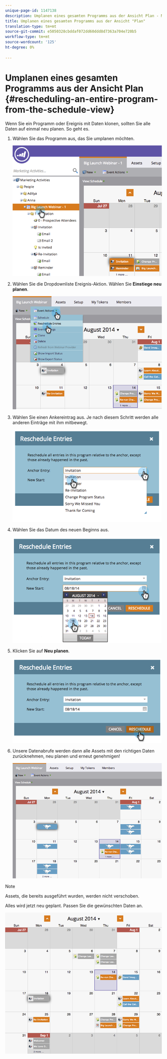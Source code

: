 ```yaml
---
unique-page-id: 1147138
description: Umplanen eines gesamten Programms aus der Ansicht Plan - Marketing-Dokumente - Produktdokumentation
title: Umplanen eines gesamten Programms aus der Ansicht "Plan"
translation-type: tm+mt
source-git-commit: e5050328cbddaf072dd60ddd8d7363a704e720b5
workflow-type: tm+mt
source-wordcount: '125'
ht-degree: 0%

---
```



# Umplanen eines gesamten Programms aus der Ansicht Plan {#rescheduling-an-entire-program-from-the-schedule-view}

Wenn Sie ein Programm oder Ereignis mit Daten klonen, sollten Sie alle Daten auf einmal neu planen. So geht es.

1. Wählen Sie das Programm aus, das Sie umplanen möchten.

   ![](assets/image2014-9-23-15-3a15-3a18.png)

1. Wählen Sie die Dropdownliste Ereignis-Aktion. Wählen Sie **Einstiege neu planen**.

   ![](assets/image2014-9-23-15-3a15-3a53.png)

1. Wählen Sie einen Ankereintrag aus. Je nach diesem Schritt werden alle anderen Einträge mit ihm mitbewegt.

   ![](assets/image2014-9-23-15-3a18-3a23.png)

1. Wählen Sie das Datum des neuen Beginns aus.

   ![](assets/image2014-9-23-15-3a18-3a37.png)

1. Klicken Sie auf **Neu planen**.

   ![](assets/image2014-9-23-15-3a18-3a54.png)

1. Unsere Datenabrufe werden dann alle Assets mit den richtigen Daten zurücknehmen, neu planen und erneut genehmigen!

   ![](assets/image2014-9-23-15-3a19-3a1.png)

>[!NOTE]
>
>Assets, die bereits ausgeführt wurden, werden nicht verschoben.

Alles wird jetzt neu geplant. Passen Sie die gewünschten Daten an.

![](assets/image2014-9-23-15-3a19-3a58.png)

